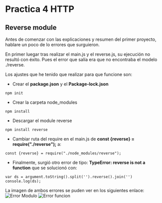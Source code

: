 # Practica 4 HTTP

## Reverse module

Antes de comenzar con las explicaciones y resumen del primer proyecto, hablare un poco de lo errores que surguieron.

En primer luegar tras realizar el main.js y el reverse.js, su ejecución no resultó con éxito. Pues el error que salía era que no encontraba el modelo ./reverse.

Los ajustes que he tenido que realizar para que funcione son:

* Crear el __package.json__ y el __Package-lock.json__

~~~
npm init
~~~

* Crear la carpeta node_modules

~~~
npm install
~~~

* Descargar el module reverse

~~~
npm install reverse
~~~

* Cambiar ruta del require en el main.js de **const {reverse} = require("./reverse");** a:

~~~
const {reverse} = require("./node_modules/reverse");
~~~

* Finalmente, surgió otro error de tipo: **TypeError: reverse is not a function** que se solucionó con:

~~~
var ds = argument.toString().split('').reverse().join('')
console.log(ds);
~~~

La imagen de ambos errores se puden ver en los siguientes enlace: ![Error Modulo]() ![Error funcion]()